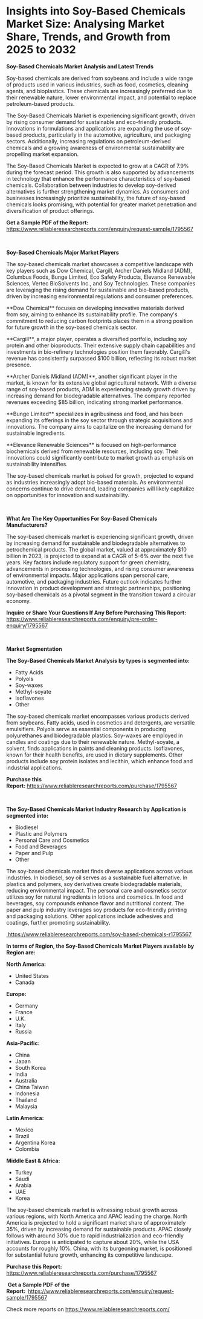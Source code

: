 <p><h1>Insights into Soy-Based Chemicals Market Size: Analysing Market Share, Trends, and Growth from 2025 to 2032</h1></p><p><strong>Soy-Based Chemicals Market Analysis and Latest Trends</strong></p>
<p><p>Soy-based chemicals are derived from soybeans and include a wide range of products used in various industries, such as food, cosmetics, cleaning agents, and bioplastics. These chemicals are increasingly preferred due to their renewable nature, lower environmental impact, and potential to replace petroleum-based products.</p><p>The Soy-Based Chemicals Market is experiencing significant growth, driven by rising consumer demand for sustainable and eco-friendly products. Innovations in formulations and applications are expanding the use of soy-based products, particularly in the automotive, agriculture, and packaging sectors. Additionally, increasing regulations on petroleum-derived chemicals and a growing awareness of environmental sustainability are propelling market expansion.</p><p>The Soy-Based Chemicals Market is expected to grow at a CAGR of 7.9% during the forecast period. This growth is also supported by advancements in technology that enhance the performance characteristics of soy-based chemicals. Collaboration between industries to develop soy-derived alternatives is further strengthening market dynamics. As consumers and businesses increasingly prioritize sustainability, the future of soy-based chemicals looks promising, with potential for greater market penetration and diversification of product offerings.</p></p>
<p><strong>Get a Sample PDF of the Report:&nbsp;</strong> <a href="https://www.reliableresearchreports.com/enquiry/request-sample/1795567?utm_campaign=3027&utm_medium=2&utm_source=Github&utm_content=ia&utm_term=26032025&utm_id=soy-based-chemicals">https://www.reliableresearchreports.com/enquiry/request-sample/1795567</a></p>
<p>&nbsp;</p>
<p><strong>Soy-Based Chemicals Major Market Players</strong></p>
<p><p>The soy-based chemicals market showcases a competitive landscape with key players such as Dow Chemical, Cargill, Archer Daniels Midland (ADM), Columbus Foods, Bunge Limited, Eco Safety Products, Elevance Renewable Sciences, Vertec BioSolvents Inc., and Soy Technologies. These companies are leveraging the rising demand for sustainable and bio-based products, driven by increasing environmental regulations and consumer preferences.</p><p>**Dow Chemical** focuses on developing innovative materials derived from soy, aiming to enhance its sustainability profile. The company's commitment to reducing carbon footprints places them in a strong position for future growth in the soy-based chemicals sector.</p><p>**Cargill**, a major player, operates a diversified portfolio, including soy protein and other bioproducts. Their extensive supply chain capabilities and investments in bio-refinery technologies position them favorably. Cargill's revenue has consistently surpassed $100 billion, reflecting its robust market presence.</p><p>**Archer Daniels Midland (ADM)**, another significant player in the market, is known for its extensive global agricultural network. With a diverse range of soy-based products, ADM is experiencing steady growth driven by increasing demand for biodegradable alternatives. The company reported revenues exceeding $85 billion, indicating strong market performance.</p><p>**Bunge Limited** specializes in agribusiness and food, and has been expanding its offerings in the soy sector through strategic acquisitions and innovations. The company aims to capitalize on the increasing demand for sustainable ingredients.</p><p>**Elevance Renewable Sciences** is focused on high-performance biochemicals derived from renewable resources, including soy. Their innovations could significantly contribute to market growth as emphasis on sustainability intensifies.</p><p>The soy-based chemicals market is poised for growth, projected to expand as industries increasingly adopt bio-based materials. As environmental concerns continue to drive demand, leading companies will likely capitalize on opportunities for innovation and sustainability.</p></p>
<p>&nbsp;</p>
<p><strong>What Are The Key Opportunities For Soy-Based Chemicals Manufacturers?</strong></p>
<p><p>The soy-based chemicals market is experiencing significant growth, driven by increasing demand for sustainable and biodegradable alternatives to petrochemical products. The global market, valued at approximately $10 billion in 2023, is projected to expand at a CAGR of 5-6% over the next five years. Key factors include regulatory support for green chemistry, advancements in processing technologies, and rising consumer awareness of environmental impacts. Major applications span personal care, automotive, and packaging industries. Future outlook indicates further innovation in product development and strategic partnerships, positioning soy-based chemicals as a pivotal segment in the transition toward a circular economy.</p></p>
<p><strong>Inquire or Share Your Questions If Any Before Purchasing This Report:</strong> <a href="https://www.reliableresearchreports.com/enquiry/pre-order-enquiry/1795567?utm_campaign=3027&utm_medium=2&utm_source=Github&utm_content=ia&utm_term=26032025&utm_id=soy-based-chemicals">https://www.reliableresearchreports.com/enquiry/pre-order-enquiry/1795567</a></p>
<p>&nbsp;</p>
<p><strong>Market Segmentation</strong></p>
<p><strong>The Soy-Based Chemicals Market Analysis by types is segmented into:</strong></p>
<p><ul><li>Fatty Acids</li><li>Polyols</li><li>Soy-waxes</li><li>Methyl-soyate</li><li>Isoflavones</li><li>Other</li></ul></p>
<p><p>The soy-based chemicals market encompasses various products derived from soybeans. Fatty acids, used in cosmetics and detergents, are versatile emulsifiers. Polyols serve as essential components in producing polyurethanes and biodegradable plastics. Soy-waxes are employed in candles and coatings due to their renewable nature. Methyl-soyate, a solvent, finds applications in paints and cleaning products. Isoflavones, known for their health benefits, are used in dietary supplements. Other products include soy protein isolates and lecithin, which enhance food and industrial applications.</p></p>
<p><strong>Purchase this Report:&nbsp;</strong><a href="https://www.reliableresearchreports.com/purchase/1795567?utm_campaign=3027&utm_medium=2&utm_source=Github&utm_content=ia&utm_term=26032025&utm_id=soy-based-chemicals">https://www.reliableresearchreports.com/purchase/1795567</a></p>
<p>&nbsp;</p>
<p><strong>The Soy-Based Chemicals Market Industry Research by Application is segmented into:</strong></p>
<p><ul><li>Biodiesel</li><li>Plastic and Polymers</li><li>Personal Care and Cosmetics</li><li>Food and Beverages</li><li>Paper and Pulp</li><li>Other</li></ul></p>
<p><p>The soy-based chemicals market finds diverse applications across various industries. In biodiesel, soy oil serves as a sustainable fuel alternative. In plastics and polymers, soy derivatives create biodegradable materials, reducing environmental impact. The personal care and cosmetics sector utilizes soy for natural ingredients in lotions and cosmetics. In food and beverages, soy compounds enhance flavor and nutritional content. The paper and pulp industry leverages soy products for eco-friendly printing and packaging solutions. Other applications include adhesives and coatings, further promoting sustainability.</p></p>
<p><a href="https://www.reliableresearchreports.com/soy-based-chemicals-r1795567?utm_campaign=3027&utm_medium=2&utm_source=Github&utm_content=ia&utm_term=26032025&utm_id=soy-based-chemicals">&nbsp;https://www.reliableresearchreports.com/soy-based-chemicals-r1795567</a></p>
<p><strong>In terms of Region, the Soy-Based Chemicals Market Players available by Region are:</strong></p>
<p>
    <p> <strong> North America: </strong>
        <ul>
            <li>United States</li>
            <li>Canada</li>
        </ul>
        </p> 
    <p> <strong> Europe: </strong>
        <ul>
            <li>Germany</li>
            <li>France</li>
            <li>U.K.</li>
            <li>Italy</li>
            <li>Russia</li>
        </ul>
        </p> 
    <p> <strong> Asia-Pacific: </strong>
        <ul>
            <li>China</li>
            <li>Japan</li>
            <li>South Korea</li>
            <li>India</li>
            <li>Australia</li>
            <li>China Taiwan</li>
            <li>Indonesia</li>
            <li>Thailand</li>
            <li>Malaysia</li>
        </ul>
        </p> 
    <p> <strong> Latin America: </strong>
        <ul>
            <li>Mexico</li>
            <li>Brazil</li>
            <li>Argentina Korea</li>
            <li>Colombia</li>
        </ul>
        </p> 
    <p> <strong> Middle East & Africa: </strong>
        <ul>
            <li>Turkey</li>
            <li>Saudi</li>
            <li>Arabia</li>
            <li>UAE</li>
            <li>Korea</li>
        </ul>
    </p>
    </p>
<p><p>The soy-based chemicals market is witnessing robust growth across various regions, with North America and APAC leading the charge. North America is projected to hold a significant market share of approximately 35%, driven by increasing demand for sustainable products. APAC closely follows with around 30% due to rapid industrialization and eco-friendly initiatives. Europe is anticipated to capture about 20%, while the USA accounts for roughly 10%. China, with its burgeoning market, is positioned for substantial future growth, enhancing its competitive landscape.</p></p>
<p><strong>Purchase this Report: </strong><a href="https://www.reliableresearchreports.com/purchase/1795567?utm_campaign=3027&utm_medium=2&utm_source=Github&utm_content=ia&utm_term=26032025&utm_id=soy-based-chemicals">https://www.reliableresearchreports.com/purchase/1795567</a></p>
<p>&nbsp;<strong>Get a Sample PDF of the Report:&nbsp;&nbsp;</strong><a href="https://www.reliableresearchreports.com/enquiry/request-sample/1795567?utm_campaign=3027&utm_medium=2&utm_source=Github&utm_content=ia&utm_term=26032025&utm_id=soy-based-chemicals">https://www.reliableresearchreports.com/enquiry/request-sample/1795567</a></p>
<p><strong></strong></p>
<p>Check more reports on <a href="https://www.reliableresearchreports.com/?utm_campaign=3027&utm_medium=2&utm_source=Github&utm_content=ia&utm_term=26032025&utm_id=soy-based-chemicals">https://www.reliableresearchreports.com/</a></p>